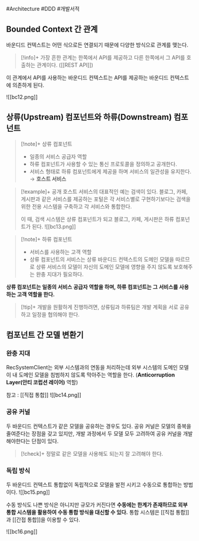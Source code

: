 #Architecture #DDD #개발서적 


## Bounded Context 간 관계
바운디드 컨텍스트는 어떤 식으로든 연결되기 때문에 다양한 방식으로 관계를 맺는다.

> [!info]+ 
> 가장 흔한 관계는 한쪽에서 API를 제공하고 다른 한쪽에서 그 API를 호출하는 관계이다. ([[REST API]])

이 관계에서 API를 사용하는 바운디드 컨텍스트는 API를 제공하는 바운디드 컨텍스트에 의존하게 된다.

![[bc12.png]]

## 상류(Upstream) 컴포넌트와 하류(Downstream) 컴포넌트
> [!note]+ 상류 컴포넌트
> + 일종의 서비스 공급자 역할
> + 하류 컴포넌트가 사용할 수 있는 통신 프로토콜을 정의하고 공개한다.
> + 서비스 형태로 하류 컴포넌트에게 제공을 하며 서비스의 일관성을 유지한다. → **호스트 서비스**
> 

> [!example]+ 
> 공개 호스트 서비스의 대표적인 예는 검색이 있다. 블로그, 카페, 게시판과 같은 서비스를 제공하는 포털은 각 서비스별로 구현하기보다는 검색을 위한 전용 시스템을 구축하고 각 서비스와 통합한다.
> 
> 이 때, 검색 시스템은 상류 컴포넌트가 되고 블로그, 카페, 게시판은 하류 컴포넌트가 된다.
> ![[bc13.png]]

> [!note]+ 하류 컴포넌트
> + 서비스를 사용하는 고객 역할
> + 상류 컴포넌트의 서비스는 상류 바운디드 컨텍스트의 도메인 모델을 따르므로 상류 서비스의 모델이 자신의 도메인 모델에 영향을 주지 않도록 보호해주는 완충 지대가 필요하다.

**상류 컴포넌트는 일종의 서비스 공급자 역할을 하며, 하류 컴포넌트는 그 서비스를 사용하는 고객 역할을 한다.**

> [!tip]+ 
> 개발을 원활하게 진행하려면, 상류팀과 하류팀은 개발 계획을 서로 공유하고 일정을 협의해야 한다.

## 컴포넌트 간 모델 변환기
### 완충 지대
RecSystemClient는 외부 시스템과의 연동을 처리하는데 외부 시스템의 도메인 모델이 내 도메인 모델을 침범하지 않도록 막아주는 역할을 한다. (**Anticorruption Layer(안티 코럽션 레이어)** 역할)

참고 : [[직접 통합]]
 ![[bc14.png]]
### 공유 커널
두 바운디드 컨텍스트가 같은 모델을 공유하는 경우도 있다. 공유 커널은 모델의 중복을 줄여준다는 장점을 갖고 있지만, 개발 과정에서 두 모델 모두 고려하여 공유 커널을 개발해야한다는 단점이 있다.

> [!check]+ 
> 정말로 같은 모델을 사용해도 되는지 잘 고려해야 한다.

### 독립 방식
두 바운디드 컨텍스트 통합없이 독립적으로 모델을 발전 시키고 수동으로 통합하는 방법이다. 
![[bc15.png]]

수동 방식도 나쁜 방식은 아니지만 규모가 커진다면 **수동에는 한계가 존재하므로 외부 통합 시스템을 활용하여 수동 통합 방식을 대신할 수 있다.** 통합 시스템은 [[직접 통합]]과 [[간접 통합]]을 이용할 수 있다.

![[bc16.png]]
